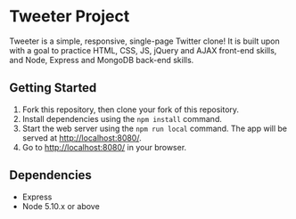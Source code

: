 # Tweeter Project

Tweeter is a simple, responsive, single-page Twitter clone! 
It is built upon with a goal to practice HTML, CSS, JS, jQuery and AJAX front-end skills, and Node, Express and MongoDB back-end skills.


## Getting Started

1. Fork this repository, then clone your fork of this repository.
2. Install dependencies using the `npm install` command.
3. Start the web server using the `npm run local` command. The app will be served at <http://localhost:8080/>.
4. Go to <http://localhost:8080/> in your browser.

## Dependencies

- Express
- Node 5.10.x or above

